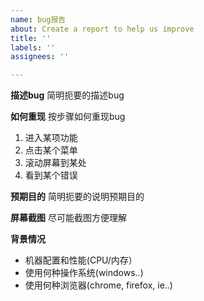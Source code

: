 ```yaml
---
name: bug报告
about: Create a report to help us improve
title: ''
labels: ''
assignees: ''

---
```


**描述bug**
简明扼要的描述bug

**如何重现**
按步骤如何重现bug
1. 进入某项功能
2. 点击某个菜单
3. 滚动屏幕到某处 
4. 看到某个错误

**预期目的**
简明扼要的说明预期目的

**屏幕截图**
尽可能截图方便理解

**背景情况**
 - 机器配置和性能(CPU/内存）
 - 使用何种操作系统(windows..)
 - 使用何种浏览器(chrome, firefox, ie..)
